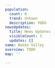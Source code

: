 ```yaml
---
population:
  count: 0
  trend: Unkown
  description: TODO
newsUpdates:
  title: News Updates
  visibleCount: 3
  updates: []
name: Bekka Valley
overview: TODO
map: ''

---
```

